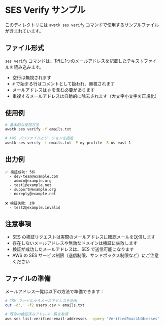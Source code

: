 # SES Verify サンプル

このディレクトリには `awstk ses verify` コマンドで使用するサンプルファイルが含まれています。

## ファイル形式

`ses verify` コマンドは、1行に1つのメールアドレスを記載したテキストファイルを読み込みます。

- 空行は無視されます
- `#` で始まる行はコメントとして扱われ、無視されます
- メールアドレスは `@` を含む必要があります
- 重複するメールアドレスは自動的に除去されます（大文字小文字を正規化）

## 使用例

```bash
# 基本的な使用方法
awstk ses verify -f emails.txt

# AWS プロファイルとリージョンを指定
awstk ses verify -f emails.txt -P my-profile -R us-east-1
```

## 出力例

```
✅ 検証成功: 5件
  - dev-team@example.com
  - admin@example.org
  - test1@example.net
  - support@example.org
  - noreply@example.net

❌ 検証失敗: 1件
  - test2@example.invalid
```

## 注意事項

- SES の検証リクエストは実際のメールアドレスに確認メールを送信します
- 存在しないメールアドレスや無効なドメインは検証に失敗します
- 検証が成功したメールアドレスは、SES で送信可能になります
- AWS の SES サービス制限（送信制限、サンドボックス制限など）にご注意ください

## ファイルの準備

メールアドレス一覧は以下の方法で準備できます：

```bash
# CSV ファイルからメールアドレスを抽出
cut -d',' -f2 users.csv > emails.txt

# 既存の検証済みアドレス一覧を取得
aws ses list-verified-email-addresses --query 'VerifiedEmailAddresses' --output text > verified-emails.txt
```
